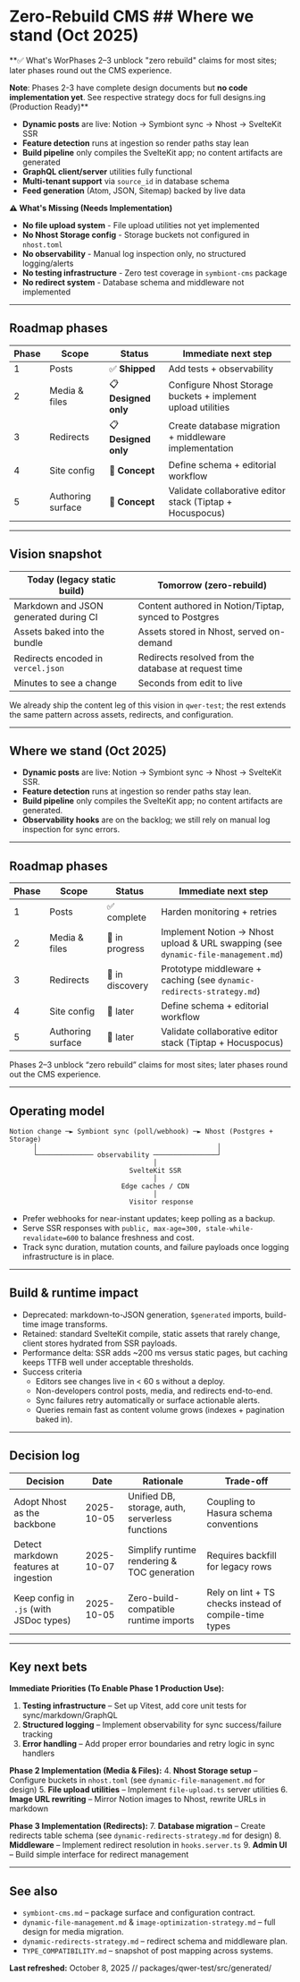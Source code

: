 # Zero-Rebuild CMS ## Where we stand (Oct 2025)

**✅ What's WorPhases 2–3 unblock "zero rebuild" claims for most sites; later phases round out the CMS experience.

**Note**: Phases 2-3 have complete design documents but **no code implementation yet**. See respective strategy docs for full designs.ing (Production Ready)**
- **Dynamic posts** are live: Notion → Symbiont sync → Nhost → SvelteKit SSR
- **Feature detection** runs at ingestion so render paths stay lean
- **Build pipeline** only compiles the SvelteKit app; no content artifacts are generated
- **GraphQL client/server** utilities fully functional
- **Multi-tenant support** via `source_id` in database schema
- **Feed generation** (Atom, JSON, Sitemap) backed by live data

**⚠️ What's Missing (Needs Implementation)**
- **No file upload system** - File upload utilities not yet implemented
- **No Nhost Storage config** - Storage buckets not configured in `nhost.toml`
- **No observability** - Manual log inspection only, no structured logging/alerts
- **No testing infrastructure** - Zero test coverage in `symbiont-cms` package
- **No redirect system** - Database schema and middleware not implemented

---

## Roadmap phases

| Phase | Scope | Status | Immediate next step |
|-------|-------|--------|---------------------|
| 1 | Posts | ✅ **Shipped** | Add tests + observability |
| 2 | Media & files | 📋 **Designed only** | Configure Nhost Storage buckets + implement upload utilities |
| 3 | Redirects | 📋 **Designed only** | Create database migration + middleware implementation |
| 4 | Site config | 💭 **Concept** | Define schema + editorial workflow |
| 5 | Authoring surface | 💭 **Concept** | Validate collaborative editor stack (Tiptap + Hocuspocus) |nt roadmap aims for a world where editors publish content, media, and routing changes without ever triggering a rebuild. Use this document as the executive summary of that journey.

---

## Vision snapshot

| Today (legacy static build) | Tomorrow (zero-rebuild) |
|-----------------------------|-------------------------|
| Markdown and JSON generated during CI | Content authored in Notion/Tiptap, synced to Postgres |
| Assets baked into the bundle | Assets stored in Nhost, served on-demand |
| Redirects encoded in `vercel.json` | Redirects resolved from the database at request time |
| Minutes to see a change | Seconds from edit to live |

We already ship the content leg of this vision in `qwer-test`; the rest extends the same pattern across assets, redirects, and configuration.

---

## Where we stand (Oct 2025)

- **Dynamic posts** are live: Notion → Symbiont sync → Nhost → SvelteKit SSR.
- **Feature detection** runs at ingestion so render paths stay lean.
- **Build pipeline** only compiles the SvelteKit app; no content artifacts are generated.
- **Observability hooks** are on the backlog; we still rely on manual log inspection for sync errors.

---

## Roadmap phases

| Phase | Scope | Status | Immediate next step |
|-------|-------|--------|---------------------|
| 1 | Posts | ✅ complete | Harden monitoring + retries |
| 2 | Media & files | 🚧 in progress | Implement Notion → Nhost upload & URL swapping (see `dynamic-file-management.md`) |
| 3 | Redirects | 🚧 in discovery | Prototype middleware + caching (see `dynamic-redirects-strategy.md`) |
| 4 | Site config | 🔮 later | Define schema + editorial workflow |
| 5 | Authoring surface | 🔮 later | Validate collaborative editor stack (Tiptap + Hocuspocus) |

Phases 2–3 unblock “zero rebuild” claims for most sites; later phases round out the CMS experience.

---

## Operating model

```
Notion change ─► Symbiont sync (poll/webhook) ─► Nhost (Postgres + Storage)
      │                                             │
      └────────────── observability ────────────────┘
                                    │
                              SvelteKit SSR
                                    │
                            Edge caches / CDN
                                    │
                              Visitor response
```

- Prefer webhooks for near-instant updates; keep polling as a backup.
- Serve SSR responses with `public, max-age=300, stale-while-revalidate=600` to balance freshness and cost.
- Track sync duration, mutation counts, and failure payloads once logging infrastructure is in place.

---

## Build & runtime impact

- Deprecated: markdown-to-JSON generation, `$generated` imports, build-time image transforms.
- Retained: standard SvelteKit compile, static assets that rarely change, client stores hydrated from SSR payloads.
- Performance delta: SSR adds ~200 ms versus static pages, but caching keeps TTFB well under acceptable thresholds.
- Success criteria
  - Editors see changes live in < 60 s without a deploy.
  - Non-developers control posts, media, and redirects end-to-end.
  - Sync failures retry automatically or surface actionable alerts.
  - Queries remain fast as content volume grows (indexes + pagination baked in).

---

## Decision log

| Decision | Date | Rationale | Trade-off |
|----------|------|-----------|-----------|
| Adopt Nhost as the backbone | 2025-10-05 | Unified DB, storage, auth, serverless functions | Coupling to Hasura schema conventions |
| Detect markdown features at ingestion | 2025-10-07 | Simplify runtime rendering & TOC generation | Requires backfill for legacy rows |
| Keep config in `.js` (with JSDoc types) | 2025-10-05 | Zero-build-compatible runtime imports | Rely on lint + TS checks instead of compile-time types |

---

## Key next bets

**Immediate Priorities (To Enable Phase 1 Production Use):**
1. **Testing infrastructure** – Set up Vitest, add core unit tests for sync/markdown/GraphQL
2. **Structured logging** – Implement observability for sync success/failure tracking
3. **Error handling** – Add proper error boundaries and retry logic in sync handlers

**Phase 2 Implementation (Media & Files):**
4. **Nhost Storage setup** – Configure buckets in `nhost.toml` (see `dynamic-file-management.md` for design)
5. **File upload utilities** – Implement `file-upload.ts` server utilities
6. **Image URL rewriting** – Mirror Notion images to Nhost, rewrite URLs in markdown

**Phase 3 Implementation (Redirects):**
7. **Database migration** – Create redirects table schema (see `dynamic-redirects-strategy.md` for design)
8. **Middleware** – Implement redirect resolution in `hooks.server.ts`
9. **Admin UI** – Build simple interface for redirect management

---

## See also

- `symbiont-cms.md` – package surface and configuration contract.
- `dynamic-file-management.md` & `image-optimization-strategy.md` – full design for media migration.
- `dynamic-redirects-strategy.md` – redirect schema and middleware plan.
- `TYPE_COMPATIBILITY.md` – snapshot of post mapping across systems.

**Last refreshed:** October 8, 2025
// packages/qwer-test/src/generated/

